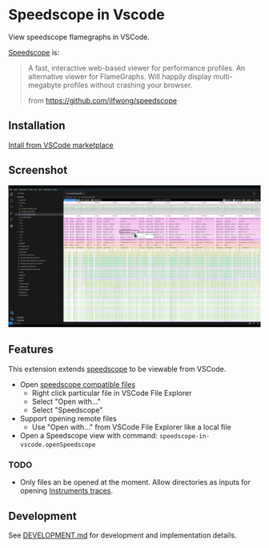 # Speedscope in Vscode

View speedscope flamegraphs in VSCode.

[Speedscope](https://www.speedscope.app/) is:

> A fast, interactive web-based viewer for performance profiles.
> An alternative viewer for FlameGraphs.
> Will happily display multi-megabyte profiles without crashing your browser.
>
> from https://github.com/jlfwong/speedscope

## Installation

[Intall from VSCode marketplace](https://marketplace.visualstudio.com/items?itemName=sransara.speedscope-in-vscode)

## Screenshot

![screenshot.jpg](./media/screenshot.jpg)

## Features

This extension extends [speedscope](https://github.com/jlfwong/speedscope) to be viewable from VSCode.

- Open [speedscope compatible files](https://github.com/jlfwong/speedscope/wiki)
  - Right click particular file in VSCode File Explorer
  - Select "Open with..."
  - Select "Speedscope"
- Support opening remote files
  - Use "Open with..." from VSCode File Explorer like a local file
- Open a Speedscope view with command: `speedscope-in-vscode.openSpeedscope`

### TODO

- Only files an be opened at the moment. Allow directories as inputs for opening [Instruments traces](https://help.apple.com/instruments/mac/10.0/).

## Development

See [DEVELOPMENT.md](DEVELOPMENT.md) for development and implementation details.
